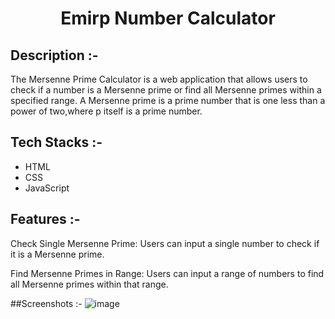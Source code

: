 # <p align="center">Emirp Number Calculator</p>

## Description :-

The Mersenne Prime Calculator is a web application that allows users to check if a number is a Mersenne prime or find all Mersenne primes within a specified range. A Mersenne prime is a prime number that is one less than a power of two,where p itself is a prime number.

## Tech Stacks :-

- HTML
- CSS
- JavaScript

## Features :-

Check Single Mersenne Prime: Users can input a single number to check if it is a Mersenne prime.

Find Mersenne Primes in Range: Users can input a range of numbers to find all Mersenne primes within that range.

##Screenshots :-
![image](https://github.com/user-attachments/assets/d008a274-9cdf-4541-876c-16b589063c7c)
